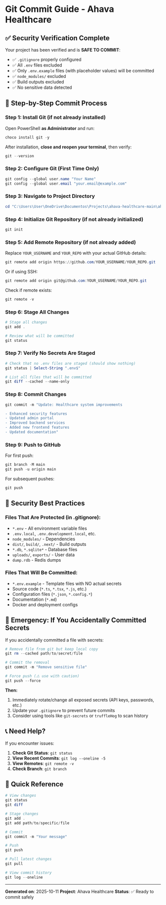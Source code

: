 # Git Commit Guide - Ahava Healthcare

## ✅ Security Verification Complete

Your project has been verified and is **SAFE TO COMMIT**:

- ✅ `.gitignore` properly configured
- ✅ All `.env` files excluded
- ✅ Only `.env.example` files (with placeholder values) will be committed
- ✅ `node_modules/` excluded
- ✅ Build outputs excluded
- ✅ No sensitive data detected

## 📝 Step-by-Step Commit Process

### Step 1: Install Git (if not already installed)

Open PowerShell **as Administrator** and run:

```powershell
choco install git -y
```

After installation, **close and reopen your terminal**, then verify:

```powershell
git --version
```

### Step 2: Configure Git (First Time Only)

```powershell
git config --global user.name "Your Name"
git config --global user.email "your.email@example.com"
```

### Step 3: Navigate to Project Directory

```powershell
cd "C:\Users\User\OneDrive\Documentos\Projects\ahava-healthcare-main\ahava-healthcare-main"
```

### Step 4: Initialize Git Repository (if not already initialized)

```powershell
git init
```

### Step 5: Add Remote Repository (if not already added)

Replace `YOUR_USERNAME` and `YOUR_REPO` with your actual GitHub details:

```powershell
git remote add origin https://github.com/YOUR_USERNAME/YOUR_REPO.git
```

Or if using SSH:

```powershell
git remote add origin git@github.com:YOUR_USERNAME/YOUR_REPO.git
```

Check if remote exists:

```powershell
git remote -v
```

### Step 6: Stage All Changes

```powershell
# Stage all changes
git add .

# Review what will be committed
git status
```

### Step 7: Verify No Secrets Are Staged

```powershell
# Check that no .env files are staged (should show nothing)
git status | Select-String ".env$"

# List all files that will be committed
git diff --cached --name-only
```

### Step 8: Commit Changes

```powershell
git commit -m "Update: Healthcare system improvements

- Enhanced security features
- Updated admin portal
- Improved backend services
- Added new frontend features
- Updated documentation"
```

### Step 9: Push to GitHub

For first push:

```powershell
git branch -M main
git push -u origin main
```

For subsequent pushes:

```powershell
git push
```

## 🔐 Security Best Practices

### Files That Are Protected (in .gitignore):

- `*.env` - All environment variable files
- `.env.local`, `.env.development.local`, etc.
- `node_modules/` - Dependencies
- `dist/`, `build/`, `.next/` - Build outputs
- `*.db`, `*.sqlite*` - Database files
- `uploads/`, `exports/` - User data
- `dump.rdb` - Redis dumps

### Files That Will Be Committed:

- `*.env.example` - Template files with NO actual secrets
- Source code (`*.ts`, `*.tsx`, `*.js`, etc.)
- Configuration files (`*.json`, `*.config.*`)
- Documentation (`*.md`)
- Docker and deployment configs

## 🚨 Emergency: If You Accidentally Committed Secrets

If you accidentally committed a file with secrets:

```powershell
# Remove file from git but keep local copy
git rm --cached path/to/secret/file

# Commit the removal
git commit -m "Remove sensitive file"

# Force push (⚠️ use with caution)
git push --force
```

**Then:**
1. Immediately rotate/change all exposed secrets (API keys, passwords, etc.)
2. Update your `.gitignore` to prevent future commits
3. Consider using tools like `git-secrets` or `truffleHog` to scan history

## 📞 Need Help?

If you encounter issues:

1. **Check Git Status**: `git status`
2. **View Recent Commits**: `git log --oneline -5`
3. **View Remotes**: `git remote -v`
4. **Check Branch**: `git branch`

## 🎯 Quick Reference

```powershell
# View changes
git status
git diff

# Stage changes
git add .
git add path/to/specific/file

# Commit
git commit -m "Your message"

# Push
git push

# Pull latest changes
git pull

# View commit history
git log --oneline
```

---

**Generated on**: 2025-10-11
**Project**: Ahava Healthcare
**Status**: ✅ Ready to commit safely


